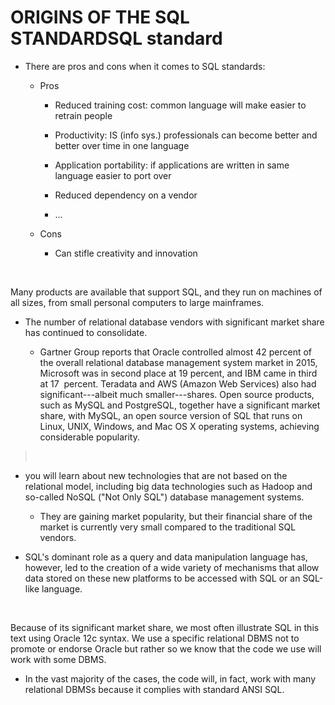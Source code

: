 # ORIGINS OF THE SQL STANDARDSQL standard

-   There are pros and cons when it comes to SQL standards:

    -   Pros

        -   Reduced training cost: common language will make easier to retrain people

        -   Productivity: IS (info sys.) professionals can become better and better over time in one language

        -   Application portability: if applications are written in same language easier to port over

        -   Reduced dependency on a vendor

        -   ...

    -   Cons

        -   Can stifle creativity and innovation

 

Many products are available that support SQL, and they run on machines of all sizes, from small personal computers to large mainframes.

-   The number of relational database vendors with significant market share has continued to consolidate.

    -   Gartner Group reports that Oracle controlled almost 42 percent of the overall relational database management system market in 2015, Microsoft was in second place at 19 percent, and IBM came in third at 17  percent. Teradata and AWS (Amazon Web Services) also had significant---albeit much smaller---shares. Open source products, such as MySQL and PostgreSQL, together have a significant market share, with MySQL, an open source version of SQL that runs on Linux, UNIX, Windows, and Mac OS X operating systems, achieving considerable popularity.

>  

-   you will learn about new technologies that are not based on the relational model, including big data technologies such as Hadoop and so-called NoSQL ("Not Only SQL") database management systems.

    -   They are gaining market popularity, but their financial share of the market is currently very small compared to the traditional SQL vendors.

-   SQL's dominant role as a query and data manipulation language has, however, led to the creation of a wide variety of mechanisms that allow data stored on these new platforms to be accessed with SQL or an SQL-like language.

 

Because of its significant market share, we most often illustrate SQL in this text using Oracle 12c syntax. We use a specific relational DBMS not to promote or endorse Oracle but rather so we know that the code we use will work with some DBMS.

-   In the vast majority of the cases, the code will, in fact, work with many relational DBMSs because it complies with standard ANSI SQL.
